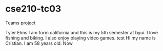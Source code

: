 # cse210-tc03
Teams project

Tyler Elms
I am form california and this is my 5th semester at byui. I love fishing and biking. I also enjoy playing video games.
test
Hi my name is Cristian. I am 58 years old. Now

